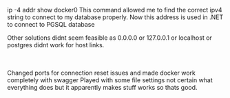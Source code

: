 ip -4 addr show docker0 
This command allowed me to find the correct ipv4 string
to connect to my database properly.
Now this address is used in .NET to connect to PGSQL database

Other solutions didnt seem feasible as 0.0.0.0 or 127.0.0.1
or localhost or postgres didnt work for host links.

<br></br>
Changed ports for connection reset issues and made docker work completely with swagger
Played with some file settings not certain what everything does but it apparently makes stuff works so thats good.
